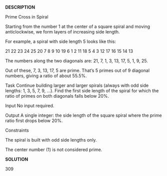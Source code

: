 **DESCRIPTION**

 Prime Cross in Spiral

Starting from the number 1 at the center of a square spiral and moving anticlockwise, we form layers of increasing side length.

For example, a spiral with side length 5 looks like this:

21 22 23 24 25
20  7  8  9 10
19  6  1  2 11
18  5  4  3 12
17 16 15 14 13


The numbers along the two diagonals are:
21, 7, 1, 3, 13, 17, 5, 1, 9, 25.

Out of these, 7, 3, 13, 17, 5 are prime.
That’s 5 primes out of 9 diagonal numbers, giving a ratio of about 55.5%.

Task
Continue building larger and larger spirals (always with odd side lengths: 1, 3, 5, 7, 9, …).
Find the first side length of the spiral for which the ratio of primes on both diagonals falls below 20%.

Input
No input required.

Output
A single integer: the side length of the square spiral where the prime ratio first drops below 20%.

Constraints

The spiral is built with odd side lengths only.

The center number (1) is not considered prime.


**SOLUTION**

309
